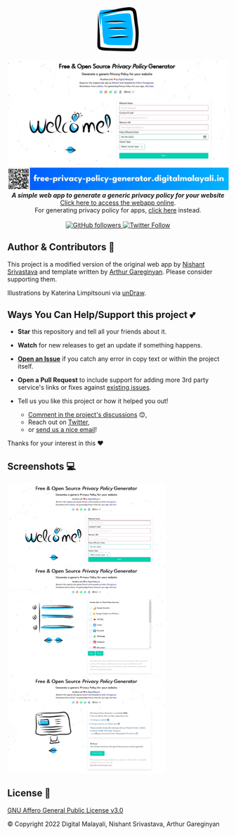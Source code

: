 <div align="center">
  <img src="images/logo.svg" alt="Free & Open Source Privacy Policy Generator Logo" width="100"><br><br>
  <img src="img/banner.jpg" alt="Free & Open Source Privacy Policy Generator">
</div>

<div align="center"><strong>
  <em>A simple web app to generate a generic privacy policy for your website</em>
</strong><br>
<a href="https://free-privacy-policy-generator.digitalmalayali.in/">Click here to access the webapp online</a>.
  
<br> 
For generating privacy policy for apps, <a href="https://app-privacy-policy-generator.nisrulz.com/">click here</a> instead.</div>

<br>

<div align="center"><a href="https://github.com/digitalmalayali/free-website-or-app-privacy-policy-generator">
  <img src="https://img.shields.io/github/followers/digitalmalayali.svg?style=social&amp;label=Follow" alt="GitHub followers">
</a><a href="https://twitter.com/DigiMalayali">
  <img src="https://img.shields.io/twitter/follow/digimalayali.svg?style=social" alt="Twitter Follow">
</a>

</div>

## Author & Contributors 🙏

This project is a modified version of the original web app by [Nishant Srivastava](https://github.com/nisrulz/nisrulz.github.io#nishant-srivastava) and template written by [Arthur Gareginyan](https://github.com/ArthurGareginyan/privacy-policy-template). Please consider supporting them.

Illustrations by Katerina Limpitsouni via [unDraw](https://undraw.co/).

## Ways You Can Help/Support this project 💕

- **Star** this repository and tell all your friends about it.
- **Watch** for new releases to get an update if something happens.
- [**Open an Issue**](https://github.com/digitalmalayali/free-website-or-app-privacy-policy-generator/issues/new/choose) if you catch any error in copy text or within the project itself.
- **Open a Pull Request** to include support for adding more 3rd party service's links or fixes against [existing issues](https://github.com/digitalmalayali/free-website-or-app-privacy-policy-generator/issues).

- Tell us you like this project or how it helped you out!

  - [Comment in the project's discussions](https://github.com/digitalmalayali/free-website-or-app-privacy-policy-generator/discussions) :blush:,
  - Reach out on [Twitter](https://twitter.com/digimalayali),
  - or [send us a nice email](mailto:contact@digitalmalayali.in)!

Thanks for your interest in this :heart:

## Screenshots 💻

<img src="img/sc_1.jpg" alt="Free & Open Source Privacy Policy Generator" width=360 /><br>
<img src="img/sc_2.jpg" alt="Free & Open Source Privacy Policy Generator" width=360 /><br>
<img src="img/sc_3.jpg" alt="Free & Open Source Privacy Policy Generator" width=360 />

## License 📝

[GNU Affero General Public License v3.0](LICENSE)

© Copyright 2022 Digital Malayali, Nishant Srivastava, Arthur Gareginyan
